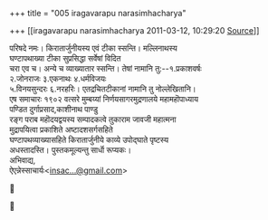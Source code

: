 +++
title = "005 iragavarapu narasimhacharya"

+++
[[iragavarapu narasimhacharya	2011-03-12, 10:29:20 [Source](https://groups.google.com/g/bvparishat/c/NKvy756UHgk)]]



परिषदे नमः। किरातार्जुनीयस्य एवं टीका स्सन्ति। मल्लिनाथस्य  
घण्टापथाख्या टीका सुप्रसिद्धा सर्वेषां विदित  
चरा एव च। अन्ये च व्याख्यातार स्सन्ति। तेषां नामानि तु:--१.प्रकाशवर्षः  
२.जोनराजः ३.एकनाथः ४.धर्मविजयः  
५.विनयसुन्दरः ६.नरहरिः। एतद्रचितटीकानां नामानि तु नोल्लेखितानि।  
एष समाचारः १९०२ वत्सरे मुम्बय्यां निर्णयसागरमुद्रणालये महामहॊपाध्याय  
पण्डित दुर्गाप्रसाद,काशीनाथ पाण्डु  
रङ्ग पराब महॊदयद्वयस्य सम्पादकत्वे तुकाराम जावजी महात्मना  
मुद्रापयित्वा प्रकाशिते अष्टादशसर्गसहिते  
घण्टापथव्याख्यासहिते किरातार्जुनीये काव्ये उपोद्घाते पृष्टस्य  
अधस्तादस्ति। पुस्तकमूल्यन्तु सार्धॊ रूप्यकः।  
अभिवाद्य,  
ऐएन्नेस्साचार्यः\<[insac...@gmail.com]()\>





